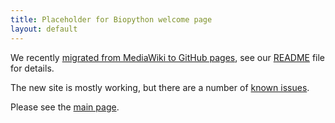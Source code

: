 ```yaml
---
title: Placeholder for Biopython welcome page
layout: default
---
```


We recently [migrated from MediaWiki to GitHub pages](https://github.com/peterjc/mediawiki_to_git_md),
see our [README](/README.html) file for details.

The new site is mostly working, but there are a number of
[known issues](https://github.com/biopython/biopython.github.io/issues).

Please see the [main page](/wiki/Biopython).

